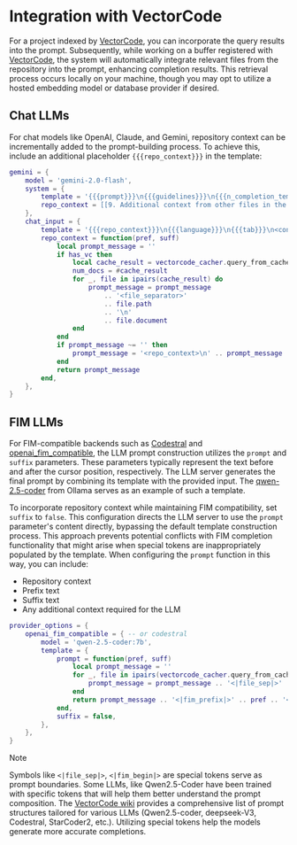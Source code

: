 # Integration with VectorCode

For a project indexed by
[VectorCode](https://github.com/Davidyz/VectorCode/blob/main/docs/cli.md), you
can incorporate the query results into the prompt. Subsequently, while working
on a buffer registered with
[VectorCode](https://github.com/Davidyz/VectorCode/blob/main/docs/neovim.md#user-command),
the system will automatically integrate relevant files from the repository into
the prompt, enhancing completion results. This retrieval process occurs locally
on your machine, though you may opt to utilize a hosted embedding model or
database provider if desired.

## Chat LLMs

For chat models like OpenAI, Claude, and Gemini, repository context can be
incrementally added to the prompt-building process. To achieve this, include an
additional placeholder `{{{repo_context}}}` in the template:

```lua
gemini = {
    model = 'gemini-2.0-flash',
    system = {
        template = '{{{prompt}}}\n{{{guidelines}}}\n{{{n_completion_template}}}\n{{{repo_context}}}',
        repo_context = [[9. Additional context from other files in the repository will be enclosed in <repo_context> tags. Each file will be separated by <file_separator> tags, containing its relative path and content.]],
    },
    chat_input = {
        template = '{{{repo_context}}}\n{{{language}}}\n{{{tab}}}\n<contextBeforeCursor>\n{{{context_before_cursor}}}<cursorPosition>\n<contextAfterCursor>\n{{{context_after_cursor}}}',
        repo_context = function(pref, suff)
            local prompt_message = ''
            if has_vc then
                local cache_result = vectorcode_cacher.query_from_cache(0)
                num_docs = #cache_result
                for _, file in ipairs(cache_result) do
                    prompt_message = prompt_message
                        .. '<file_separator>'
                        .. file.path
                        .. '\n'
                        .. file.document
                end
            end
            if prompt_message ~= '' then
                prompt_message = '<repo_context>\n' .. prompt_message .. '\n</repo_context>'
            end
            return prompt_message
        end,
    },
}
```

## FIM LLMs

For FIM-compatible backends such as [Codestral](#codestral) and
[openai_fim_compatible](#openai-fim-compatible), the LLM prompt construction
utilizes the `prompt` and `suffix` parameters. These parameters typically
represent the text before and after the cursor position, respectively. The LLM
server generates the final prompt by combining its template with the provided
input. The
[qwen-2.5-coder](https://ollama.com/library/qwen2.5-coder/blobs/e94a8ecb9327)
from Ollama serves as an example of such a template.

To incorporate repository context while maintaining FIM compatibility, set
`suffix` to `false`. This configuration directs the LLM server to use the
`prompt` parameter's content directly, bypassing the default template
construction process. This approach prevents potential conflicts with FIM
completion functionality that might arise when special tokens are
inappropriately populated by the template. When configuring the `prompt`
function in this way, you can include:

- Repository context
- Prefix text
- Suffix text
- Any additional context required for the LLM

```lua
provider_options = {
    openai_fim_compatible = { -- or codestral
        model = 'qwen-2.5-coder:7b',
        template = {
            prompt = function(pref, suff)
                local prompt_message = ''
                for _, file in ipairs(vectorcode_cacher.query_from_cache(0)) do
                    prompt_message = prompt_message .. '<|file_sep|>' .. file.path .. '\n' .. file.document
                end
                return prompt_message .. '<|fim_prefix|>' .. pref .. '<|fim_suffix|>' .. suff .. '<|fim_middle|>'
            end,
            suffix = false,
        },
    },
}
```

> [!NOTE]
> Symbols like `<|file_sep|>`, `<|fim_begin|>` are special tokens
> serve as prompt boundaries. Some LLMs, like Qwen2.5-Coder have been trained
> with specific tokens that will help them better understand the prompt
> composition. The [VectorCode
> wiki](https://github.com/Davidyz/VectorCode/wiki/Prompt-Gallery) provides a
> comprehensive list of prompt structures tailored for various LLMs
> (Qwen2.5-coder, deepseek-V3, Codestral, StarCoder2, etc.). Utilizing special
> tokens help the models generate more accurate completions.
